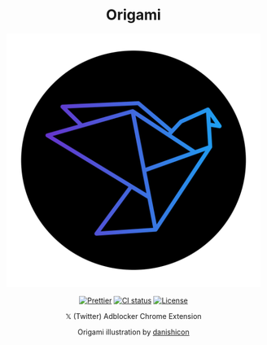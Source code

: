 <div align="center">

# Origami

</div>

<p align="center">
  <img alt="Origami Logo" src="assets/origami.png" width="500px"/>
</p>

<div align="center">

[![Prettier](https://img.shields.io/badge/Prettier-%23F7B93E.svg?style=flat-square&logo=prettier&logoColor=black)](https://github.com/prettier/prettier)
[![CI status](https://img.shields.io/github/actions/workflow/status/TheDen/origami/ci-cd.yml?branch=main&style=flat-square&logo=github)](https://github.com/TheDen/origami/actions?query=branch%3Amain)
[![License](https://img.shields.io/github/license/TheDen/origami?style=flat-square)](/LICENSE)

𝕏 (Twitter) Adblocker Chrome Extension

Origami illustration by [danishicon](https://thenounproject.com/danishicon/)

</div>
